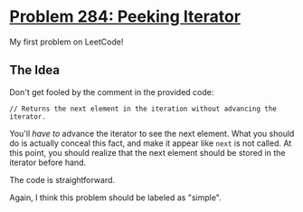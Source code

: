 # [Problem 284: Peeking Iterator](https://leetcode.com/problems/peeking-iterator/)

My first problem on LeetCode! 

## The Idea

Don't get fooled by the comment in the provided code:

	// Returns the next element in the iteration without advancing the iterator.

You'll *have to* advance the iterator to see the next element. What you should do is actually conceal this fact, and make it appear like `next` is not called. At this point, you should realize that the next element should be stored in the iterator before hand. 

The code is straightforward. 

Again, I think this problem should be labeled as "simple".